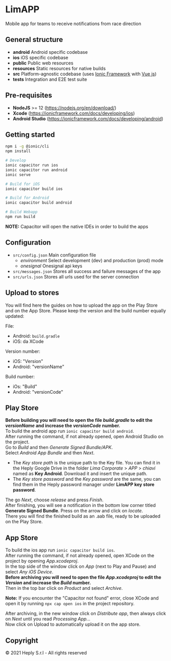 # LimAPP

Mobile app for teams to receive notifications from race direction

## General structure

- **android** Android specific codebase
- **ios** iOS specific codebase
- **public** Public web resources
- **resources** Static resources for native builds
- **src** Platform-agnostic codebase (uses [Ionic Framework](https://ionicframework.com/docs/vue/overview) with [Vue js](https://v3.vuejs.org/guide/introduction.html))
- **tests** Integration and E2E test suite

## Pre-requisites

- **NodeJS** >= 12 (https://nodejs.org/en/download/)
- **Xcode** (https://ionicframework.com/docs/developing/ios)
- **Android Studio** (https://ionicframework.com/docs/developing/android)

## Getting started

```bash
npm i -g @ionic/cli
npm install

# Develop
ionic capacitor run ios
ionic capacitor run android
ionic serve

# Build for iOS
ionic capacitor build ios

# Build for Android
ionic capacitor build android

# Build Webapp
npm run build
```

**NOTE:** Capacitor will open the native IDEs in order to build the apps

## Configuration

- `src/config.json` Main configuration file
  - _environment_ Select development (dev) and production (prod) mode
  - _onesignal_ Onesignal api keys
- `src/messages.json` Stores all success and failure messages of the app
- `src/urls.json` Stores all urls used for the server connection

## Upload to stores

You will find here the guides on how to upload the app on the Play Store and on the App Store.
Please keep the version and the build number equally updated:

File:

- Android: `build.gradle`
- iOS: da XCode

Version number:

- iOS: "Version"
- Android: "versionName"

Build number:

- iOs: "Build"
- Android: "versionCode"

## Play Store

**Before building you will need to open the file _build.gradle_ to edit the _versionName_ and increase the _versionCode_ number.** \
To build the android app run `ionic capacitor build android`. \
After running the command, if not already opened, open Android Studio on the project. \
Go to _Build_ and then _Generate Signed Bundle/APK_. \
Select _Android App Bundle_ and then _Next_.

- The _Key store path_ is the unique path to the Key file. You can find it in the Heply Google Drive in the folder _Lima Corporate_ > _APP_ > _chiavi_ named as **Key Android**. Download it and insert the unique path.
- The _Key store password_ and the _Key password_ are the same, you can find them in the Heply password manager under **LimAPP key store password**.

The go _Next_, choose _release_ and press _Finish_. \
After finishing, you will see a notification in the bottom low corner titled **Generate Signed Bundle**. Press on the arrow and click on _locate_. \
There you will find the finished build as an .aab file, ready to be uploaded on the Play Store.

## App Store

To build the ios app run `ionic capacitor build ios`. \
After running the command, if not already opened, open XCode on the project by opening _App.xcodeproj_. \
In the top side of the window click on _App_ (next to Play and Pause) and select _Any iOS Device_. \
**Before archiving you will need to open the file _App.xcodeproj_ to edit the _Version_ and increase the _Build_ number.** \
Then in the top bar click on _Product_ and select _Archive_.

**Note:** If you encounter the "Capacitor not found" error, close XCode and open it by running `npx cap open ios` in the project repository.

After archiving, in the new window click on _Distribute app_, then always click on _Next_ until you read _Processing App..._\
Now click on Upload to automatically upload it on the app store.

## Copyright

© 2021 Heply S.r.l - All rights reserved
